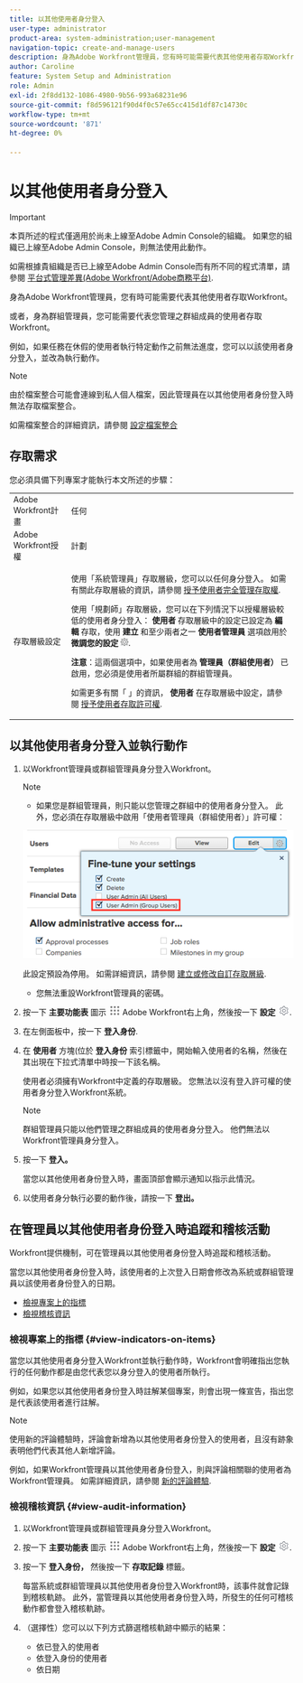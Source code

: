 ```yaml
---
title: 以其他使用者身分登入
user-type: administrator
product-area: system-administration;user-management
navigation-topic: create-and-manage-users
description: 身為Adobe Workfront管理員，您有時可能需要代表其他使用者存取Workfront。
author: Caroline
feature: System Setup and Administration
role: Admin
exl-id: 2f8dd132-1086-4980-9b56-993a68231e96
source-git-commit: f8d596121f90d4f0c57e65cc415d1df87c14730c
workflow-type: tm+mt
source-wordcount: '871'
ht-degree: 0%

---
```


# 以其他使用者身分登入


<!--<span class="preview">The highlighted information on this page refers to functionality not yet generally available. It is available for all users only in the Preview environment.</span> -->

<!--
**DON'T DELETE, DRAFT OR HIDE THIS ARTICLE. IT IS LINKED TO THE PRODUCT, THROUGH THE CONTEXT SENSITIVE HELP LINKS. Also linked to other articles: Creating and Managing Groups, etc.</p>
-->

>[!IMPORTANT]
>
>本頁所述的程式僅適用於尚未上線至Adobe Admin Console的組織。 如果您的組織已上線至Adobe Admin Console，則無法使用此動作。
>
>如需根據貴組織是否已上線至Adobe Admin Console而有所不同的程式清單，請參閱 [平台式管理差異(Adobe Workfront/Adobe商務平台)](../../../administration-and-setup/get-started-wf-administration/actions-in-admin-console.md).

身為Adobe Workfront管理員，您有時可能需要代表其他使用者存取Workfront。

或者，身為群組管理員，您可能需要代表您管理之群組成員的使用者存取Workfront。

例如，如果任務在休假的使用者執行特定動作之前無法進度，您可以以該使用者身分登入，並改為執行動作。

<!--
<note type="note">
Some users, such as executives, need to be able to control which administrators can log in to their accounts, and for how long. Working with your organization, Workfront configures settings that allow this control for these users. When a Workfront administrator or group administrator (associated with one of the user's groups) tries to log in as one of these users, an on-screen message prompts the administrator to contact the user for access. From the user profile area, the user can then grant access to the administrator and specify an expiration time for it. For more information on how the user does this, see
<a href="../../../workfront-basics/manage-your-account-and-profile/configuring-your-user-profile/configure-my-settings.md#access" class="MCXref xref">Access</a> in
<a href="../../../workfront-basics/manage-your-account-and-profile/configuring-your-user-profile/configure-my-settings.md" class="MCXref xref">Configure My Settings</a>.
<span class="PinkDraftNote">[Add a note about this being only for the Enterprise package if they decide to do it that way]</span>
</note>
-->

>[!NOTE]
>
>由於檔案整合可能會連線到私人個人檔案，因此管理員在以其他使用者身份登入時無法存取檔案整合。
>
>如需檔案整合的詳細資訊，請參閱 [設定檔案整合](../../../administration-and-setup/configure-integrations/configure-document-integrations.md)

## 存取需求

您必須具備下列專案才能執行本文所述的步驟：

<table style="table-layout:auto"> 
 <col> 
 <col> 
 <tbody> 
  <tr> 
   <td role="rowheader">Adobe Workfront計畫</td> 
   <td>任何</td> 
  </tr> 
  <tr> 
   <td role="rowheader">Adobe Workfront授權</td> 
   <td>計劃</td> 
  </tr> 
  <tr> 
   <td role="rowheader">存取層級設定</td> 
   <td> <p>使用「系統管理員」存取層級，您可以以任何身分登入。 如需有關此存取層級的資訊，請參閱 <a href="../../../administration-and-setup/add-users/configure-and-grant-access/grant-a-user-full-administrative-access.md" class="MCXref xref">授予使用者完全管理存取權</a>. </p> <p>使用「規劃師」存取層級，您可以在下列情況下以授權層級較低的使用者身分登入： <b>使用者</b> 存取層級中的設定已設定為 <b>編輯</b> 存取，使用 <b>建立</b> 和至少兩者之一 <b>使用者管理員</b> 選項啟用於 <b>微調您的設定</b> <img src="assets/gear-icon-in-access-levels.png">. </p> 
   <p><b>注意</b>：這兩個選項中，如果使用者為 <b>管理員（群組使用者）</b> 已啟用，您必須是使用者所屬群組的群組管理員。</p> 
   <p>如需更多有關「 」的資訊， <b>使用者</b> 在存取層級中設定，請參閱 <a href="../../../administration-and-setup/add-users/configure-and-grant-access/grant-access-other-users.md" class="MCXref xref">授予使用者存取許可權</a>.</p> </td> 
  </tr> 
 </tbody> 
</table>

## 以其他使用者身分登入並執行動作

1. 以Workfront管理員或群組管理員身分登入Workfront。

   >[!NOTE]
   >
   >* 如果您是群組管理員，則只能以您管理之群組中的使用者身分登入。 此外，您必須在存取層級中啟用「使用者管理員（群組使用者）」許可權：
   >   
   >  ![](assets/group-admin-user.png)
   >   
   >  此設定預設為停用。 如需詳細資訊，請參閱 [建立或修改自訂存取層級](../../../administration-and-setup/add-users/configure-and-grant-access/create-modify-access-levels.md).
   >   
   >* 您無法重設Workfront管理員的密碼。

1. 按一下 **主要功能表** 圖示 ![](assets/main-menu-icon.png) Adobe Workfront右上角，然後按一下 **設定** ![](assets/gear-icon-settings.png).

1. 在左側面板中，按一下 **登入身份**.

1. 在 **使用者** 方塊(位於 **登入身份** 索引標籤中，開始輸入使用者的名稱，然後在其出現在下拉式清單中時按一下該名稱。

   使用者必須擁有Workfront中定義的存取層級。 您無法以沒有登入許可權的使用者身分登入Workfront系統。

   >[!NOTE]
   >
   >群組管理員只能以他們管理之群組成員的使用者身分登入。 他們無法以Workfront管理員身分登入。

1. 按一下 **登入。**

   <!--
   <p data-mc-conditions="QuicksilverOrClassic.Draft mode">Might come in a future story:</p>
   -->

   <!--
   <p data-mc-conditions="QuicksilverOrClassic.Draft mode">click an Access period and then click Request to ask the user for access to log as him or her for the specified period of time. Continue these steps after the user grants access. Specify somewhere here that this is only for the Enterprise package if they decide on that</p>
   -->

   <!--
   <p data-mc-conditions="QuicksilverOrClassic.Draft mode">Or </p>
   -->

   <!--
   <p data-mc-conditions="QuicksilverOrClassic.Draft mode">If a prompt appears indicating that the user has restricted access to their account, contact the user to request access.</p>
   -->

   <!--
   <p data-mc-conditions="QuicksilverOrClassic.Draft mode">The user can then can grant you "Log in as" access in their user profile. They can also specify an expiration date and time for the access period. </p>
   -->

   <!--
   This triggers an email to let you know that you have access to log in as the user, depending on how your event notifications are enabled. For more information, see <a href="../../../workfront-basics/using-notifications/event-notifications.md" class="MCXref xref">Event notifications</a>.
   </div>
   -->

   當您以其他使用者身份登入時，畫面頂部會顯示通知以指示此情況。

1. 以使用者身分執行必要的動作後，請按一下 **登出。**

## 在管理員以其他使用者身份登入時追蹤和稽核活動

Workfront提供機制，可在管理員以其他使用者身份登入時追蹤和稽核活動。

當您以其他使用者身份登入時，該使用者的上次登入日期會修改為系統或群組管理員以該使用者身份登入的日期。

* [檢視專案上的指標](#view-indicators-on-items)
* [檢視稽核資訊](#view-audit-information)

### 檢視專案上的指標 {#view-indicators-on-items}

當您以其他使用者身分登入Workfront並執行動作時，Workfront會明確指出您執行的任何動作都是由您代表您以身分登入的使用者所執行。

例如，如果您以其他使用者身份登入時註解某個專案，則會出現一條宣告，指出您是代表該使用者進行註解。

<!--you might need to reword this note when we go to a global way for the update stream; or refer to areas where this is possible as something else than "New commenting" - not sure if this will affect areas that stay old, like iterations???-->

>[!NOTE]
>
>使用新的評論體驗時，評論會新增為以其他使用者身份登入的使用者，且沒有跡象表明他們代表其他人新增評論。
>
>例如，如果Workfront管理員以其他使用者身份登入，則與評論相關聯的使用者為Workfront管理員。 如需詳細資訊，請參閱 [新的評論體驗](../../../product-announcements/betas/new-commenting-experience-beta/unified-commenting-experience.md).


### 檢視稽核資訊 {#view-audit-information}

1. 以Workfront管理員或群組管理員身分登入Workfront。
1. 按一下 **主要功能表** 圖示 ![](assets/main-menu-icon.png) Adobe Workfront右上角，然後按一下 **設定** ![](assets/gear-icon-settings.png).

1. 按一下 **登入身份，** 然後按一下 **存取記錄** 標籤。

   每當系統或群組管理員以其他使用者身份登入Workfront時，該事件就會記錄到稽核軌跡。 此外，當管理員以其他使用者身份登入時，所發生的任何可稽核動作都會登入稽核軌跡。

1. （選擇性）您可以以下列方式篩選稽核軌跡中顯示的結果：

   * 依已登入的使用者
   * 依登入身份的使用者
   * 依日期
